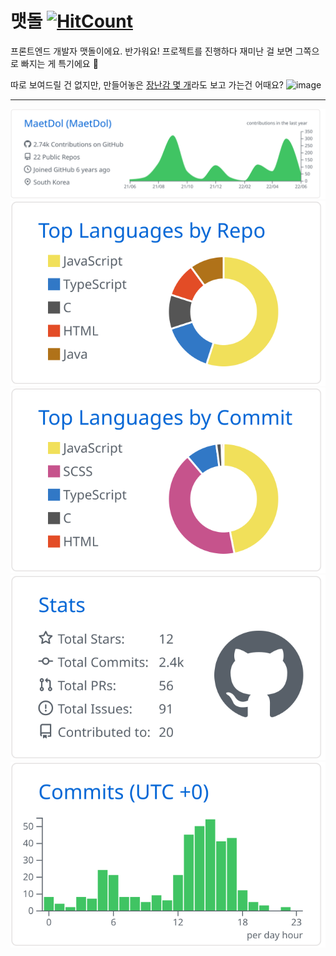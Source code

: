 # 맷돌 [![HitCount](https://hits.dwyl.com/maetdol/maetdol.svg?style=flat&show=unique)](http://hits.dwyl.com/maetdol/maetdol)
프론트엔드 개발자 맷돌이에요. 반가워요! 프로젝트를 진행하다 재미난 걸 보면 그쪽으로 빠지는 게 특기에요 👀

따로 보여드릴 건 없지만, 만들어놓은 [장난감 몇 개](https://maetdol.github.io/JSToys/)라도 보고 가는건 어때요?
![image](https://user-images.githubusercontent.com/20384262/174467986-21efe1fb-2f70-4111-ad7f-d71a5c07e953.png)

---

[![](https://raw.githubusercontent.com/MaetDol/MaetDol/master/profile-summary-card-output/github/0-profile-details.svg)](https://github.com/vn7n24fzkq/github-profile-summary-cards)
[![](https://raw.githubusercontent.com/MaetDol/MaetDol/master/profile-summary-card-output/github/1-repos-per-language.svg)](https://github.com/vn7n24fzkq/github-profile-summary-cards) [![](https://raw.githubusercontent.com/MaetDol/MaetDol/master/profile-summary-card-output/github/2-most-commit-language.svg)](https://github.com/vn7n24fzkq/github-profile-summary-cards)
[![](https://raw.githubusercontent.com/MaetDol/MaetDol/master/profile-summary-card-output/github/3-stats.svg)](https://github.com/vn7n24fzkq/github-profile-summary-cards) [![](https://raw.githubusercontent.com/MaetDol/MaetDol/master/profile-summary-card-output/github/4-productive-time.svg)](https://github.com/vn7n24fzkq/github-profile-summary-cards)
